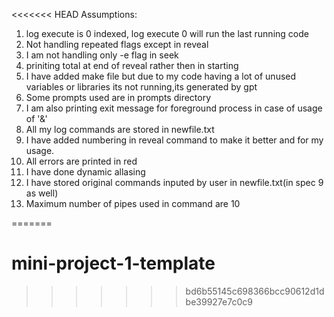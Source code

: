 <<<<<<< HEAD
Assumptions:

1. log execute is 0 indexed, log execute 0 will run the last running code
2. Not handling repeated flags except in reveal
3. I am not handling only -e flag in seek
4. priniting total at end of reveal rather then in starting
5. I have added make file but due to my code having a lot of unused variables or libraries its not running,its generated by gpt
6. Some prompts used are in prompts directory
7. I am also printing exit message for foreground process in case of usage of '&'
8. All my log commands are stored in newfile.txt
9. I have added numbering in reveal command to make it better and for my usage.
10. All errors are printed in red
11. I have done dynamic allasing
12. I have stored original commands inputed by user in newfile.txt(in spec 9 as well)
13. Maximum number of pipes used in command are 10






=======
# mini-project-1-template
>>>>>>> bd6b55145c698366bcc90612d1dbe39927e7c0c9

